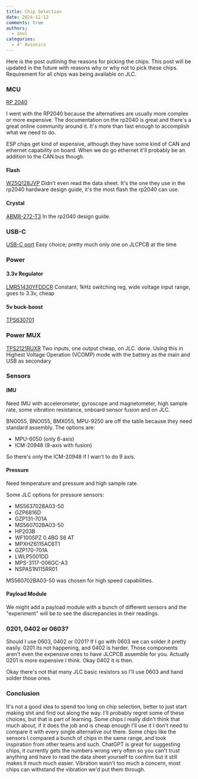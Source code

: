 ```yaml
---
title: Chip Selection
date: 2024-12-12
comments: true
authors:
  - zeul
categories:
  - 4" Avionics
---
```


Here is the post outlining the reasons for picking the chips. This post will be updated in the future with reasons why or why not to pick these chips. Requirement for all chips was being available on JLC. 

### MCU

[RP 2040](https://www.raspberrypi.com/products/rp2040/)

I went with the RP2040 because the alternatives are usually more complex or more expensive. The documentation on the rp2040 is great and there's a great online community around it. It's more than fast enough to accomplish what we need to do. 

ESP chips get kind of expensive, although they have some kind of CAN and ethernet capability on board. When we do go ethernet it'll probably be an addition to the CAN bus though.

#### Flash
[W25Q128JVP](https://www.winbond.com/hq/product/code-storage-flash-memory/serial-nor-flash/?__locale=en&partNo=W25Q128JV) Didn't even read the data sheet. It's the one they use in the rp2040 hardware design guide, it's the most flash the rp2040 can use.

#### Crystal
[ABM8-272-T3](https://www.digikey.ca/en/products/detail/abracon-llc/ABM8-272-T3/22472366) In the rp2040 design guide. 

### USB-C 

[USB-C port](https://jlcpcb.com/partdetail/Korean_HropartsElec-TYPE_C_31_M04/C129018) Easy choice; pretty much only one on JLCPCB at the time

### Power

#### 3.3v Regulator

[LMR51430YFDDCR](https://jlcpcb.com/partdetail/TexasInstruments-LMR51430YFDDCR/C5219261) Constant, 1kHz switching reg, wide voltage input range, goes to 3.3v, cheap

#### 5v buck-boost

[TPS630701](https://www.ti.com/lit/ds/symlink/tps63070.pdf?ts=1734177677058)

### Power MUX

[TPS2121RUXR](https://jlcpcb.com/partdetail/TexasInstruments-TPS2121RUXR/C485916) Two inputs, one output cheap, on JLC. done.
Using this in Highest Voltage Operation (VCOMP) mode with the battery as the main and USB as secondary  

### Sensors

#### IMU

Need IMU with accelerometer, gyroscope and magnetometer, high sample rate, some vibration resistance, onboard sensor fusion and on JLC.

BNO055, BNO055, BMX055, MPU-9250 are off the table because they need standard assembly. The options are:
- MPU-6050 (only 6-axis)
- ICM-20948 (9-axis with fusion)

So there's only the ICM-20948 if I wan't to do 9 axis.

#### Pressure

Need temperature and pressure and high sample rate.

Some JLC options for pressure sensors:
- MS563702BA03-50
- GZP6816D
- GZP131-701A
- MS560702BA03-50
- HP203B
- WF100SPZ 0.4BG S6 AT
- MPXHZ6115AC6T1
- GZP170-701A
- LWLP5001DD
- MPS-3117-006GC-A3
- NSPAS1N115RR01

MS560702BA03-50 was chosen for high speed capabilities.


#### Payload Module

We might add a payload module with a bunch of different sensors and the "experiment" will be to see the discrepancies in their readings.


### 0201, 0402 or 0603?
Should I use 0603, 0402 or 0201?
If I go with 0603 we can solder it pretty easily. 0201 its not happening, and 0402 is harder. Those components aren't even the expensive ones to have JLCPCB assemble for you. Actually 0201 is more expensive I think. Okay 0402 it is then. 

Okay there's not that many JLC basic resistors so I'll use 0603 and hand solder those ones.

### Conclusion
It's not a good idea to spend too long on chip selection, better to just start making shit and find out along the way. I'll probably regret some of these choices, but that is part of learning.
Some chips I really didn't think that much about, if it does the job and is cheap enough I'll use it I don't need to compare it with every single alternative out there. Some chips like the sensors I compared a bunch of chips in the same range, and took inspiration from other teams and such. ChatGPT is great for suggesting chips, it currently gets the numbers wrong very often so you can't trust anything and have to read the data sheet yourself to confirm but it still makes it much much easier.
Vibration wasn't too much a concern, most chips can withstand the vibration we'd put them through.